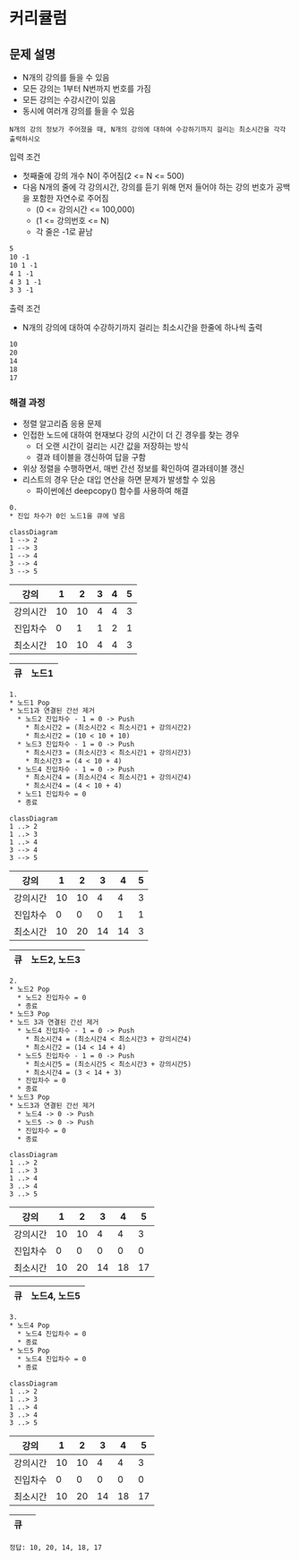 # 커리큘럼

## 문제 설명

* N개의 강의를 들을 수 있음
* 모든 강의는 1부터 N번까지 번호를 가짐
* 모든 강의는 수강시간이 있음
* 동시에 여러개 강의를 들을 수 있음

`N개의 강의 정보가 주어졌을 때, N개의 강의에 대하여 수강하기까지 걸리는 최소시간을 각각 출력하시오`

입력 조건

* 첫째줄에 강의 개수 N이 주어짐(2 <= N <= 500)
* 다음 N개의 줄에 각 강의시간, 강의를 듣기 위해 먼저 들어야 하는 강의 번호가 공백을 포함한 자연수로 주어짐
  * (0 <= 강의시간 <= 100,000)
  * (1 <= 강의번호 <= N)
  * 각 줄은 -1로 끝남

```txt
5
10 -1
10 1 -1
4 1 -1
4 3 1 -1
3 3 -1
```

출력 조건

* N개의 강의에 대하여 수강하기까지 걸리는 최소시간을 한줄에 하나씩 출력

```txt
10
20
14
18
17
```

### 해결 과정

* 정렬 알고리즘 응용 문제
* 인접한 노드에 대하여 현재보다 강의 시간이 더 긴 경우를 찾는 경우
  * 더 오랜 시간이 걸리는 시간 값을 저장하는 방식
  * 결과 테이블을 갱신하여 답을 구함
* 위상 정렬을 수행하면서, 매번 간선 정보를 확인하여 결과테이블 갱신
* 리스트의 경우 단순 대입 연산을 하면 문제가 발생할 수 있음
  * 파이썬에선 deepcopy() 함수를 사용하여 해결

```txt
0.
* 진입 차수가 0인 노드1을 큐에 넣음
```

```mermaid
classDiagram
1 --> 2
1 --> 3
1 --> 4
3 --> 4
3 --> 5
```

|강의|1|2|3|4|5|
|-|-|-|-|-|-|
|강의시간|10|10|4|4|3|
|진입차수|0|1|1|2|1|
|최소시간|10|10|4|4|3|

|큐|노드1|
|-|-|

```txt
1.
* 노드1 Pop
* 노드1과 연결된 간선 제거
  * 노드2 진입차수 - 1 = 0 -> Push
    * 최소시간2 = (최소시간2 < 최소시간1 + 강의시간2)
    * 최소시간2 = (10 < 10 + 10)
  * 노드3 진입차수 - 1 = 0 -> Push
    * 최소시간3 = (최소시간3 < 최소시간1 + 강의시간3)
    * 최소시간3 = (4 < 10 + 4)
  * 노드4 진입차수 - 1 = 0 -> Push
    * 최소시간4 = (최소시간4 < 최소시간1 + 강의시간4)
    * 최소시간4 = (4 < 10 + 4)
  * 노드1 진입차수 = 0
  * 종료
```

```mermaid
classDiagram
1 ..> 2
1 ..> 3
1 ..> 4
3 --> 4
3 --> 5
```

|강의|1|2|3|4|5|
|-|-|-|-|-|-|
|강의시간|10|10|4|4|3|
|진입차수|0|0|0|1|1|
|최소시간|10|20|14|14|3|

|큐|노드2, 노드3|
|-|-|

```txt
2.
* 노드2 Pop
  * 노드2 진입차수 = 0
  * 종료
* 노드3 Pop
* 노드 3과 연결된 간선 제거
  * 노드4 진입차수 - 1 = 0 -> Push
    * 최소시간4 = (최소시간4 < 최소시간3 + 강의시간4)
    * 최소시간2 = (14 < 14 + 4)
  * 노드5 진입차수 - 1 = 0 -> Push
    * 최소시간5 = (최소시간5 < 최소시간3 + 강의시간5)
    * 최소시간4 = (3 < 14 + 3)
  * 진입차수 = 0
  * 종료
* 노드3 Pop
* 노드3과 연결된 간선 제거
  * 노드4 -> 0 -> Push
  * 노드5 -> 0 -> Push
  * 진입차수 = 0
  * 종료
```

```mermaid
classDiagram
1 ..> 2
1 ..> 3
1 ..> 4
3 ..> 4
3 ..> 5
```

|강의|1|2|3|4|5|
|-|-|-|-|-|-|
|강의시간|10|10|4|4|3|
|진입차수|0|0|0|0|0|
|최소시간|10|20|14|18|17|

|큐|노드4, 노드5|
|-|-|

```txt
3.
* 노드4 Pop
  * 노드4 진입차수 = 0
  * 종료
* 노드5 Pop
  * 노드4 진입차수 = 0
  * 종료
```

```mermaid
classDiagram
1 ..> 2
1 ..> 3
1 ..> 4
3 ..> 4
3 ..> 5
```

|강의|1|2|3|4|5|
|-|-|-|-|-|-|
|강의시간|10|10|4|4|3|
|진입차수|0|0|0|0|0|
|최소시간|10|20|14|18|17|

|큐||
|-|-|

`정답: 10, 20, 14, 18, 17`
